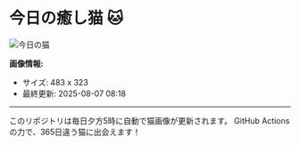 # 今日の癒し猫 🐱

![今日の猫](https://cdn2.thecatapi.com/images/8tq.jpg)

**画像情報:**
- サイズ: 483 x 323
- 最終更新: 2025-08-07 08:18

---

このリポジトリは毎日夕方5時に自動で猫画像が更新されます。
GitHub Actionsの力で、365日違う猫に出会えます！
